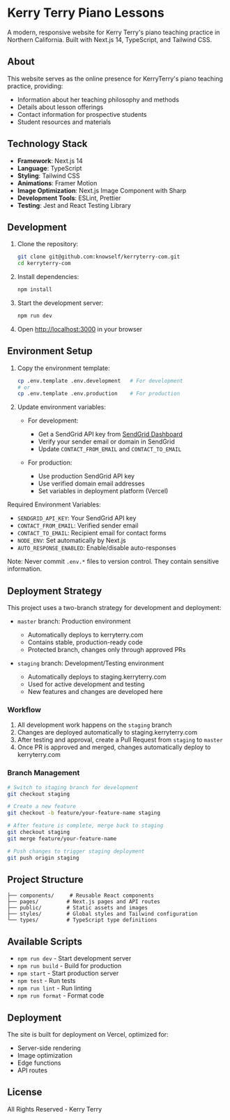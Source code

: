 # Kerry Terry Piano Lessons

A modern, responsive website for Kerry Terry's piano teaching practice in Northern California. Built with Next.js 14, TypeScript, and Tailwind CSS.

## About

This website serves as the online presence for KerryTerry's piano teaching practice, providing:
- Information about her teaching philosophy and methods
- Details about lesson offerings
- Contact information for prospective students
- Student resources and materials

## Technology Stack

- **Framework**: Next.js 14
- **Language**: TypeScript
- **Styling**: Tailwind CSS
- **Animations**: Framer Motion
- **Image Optimization**: Next.js Image Component with Sharp
- **Development Tools**: ESLint, Prettier
- **Testing**: Jest and React Testing Library

## Development

1. Clone the repository:
   ```bash
   git clone git@github.com:knowself/kerryterry-com.git
   cd kerryterry-com
   ```

2. Install dependencies:
   ```bash
   npm install
   ```

3. Start the development server:
   ```bash
   npm run dev
   ```

4. Open [http://localhost:3000](http://localhost:3000) in your browser

## Environment Setup

1. Copy the environment template:
   ```bash
   cp .env.template .env.development   # For development
   # or
   cp .env.template .env.production    # For production
   ```

2. Update environment variables:
   - For development:
     - Get a SendGrid API key from [SendGrid Dashboard](https://app.sendgrid.com)
     - Verify your sender email or domain in SendGrid
     - Update `CONTACT_FROM_EMAIL` and `CONTACT_TO_EMAIL`
   
   - For production:
     - Use production SendGrid API key
     - Use verified domain email addresses
     - Set variables in deployment platform (Vercel)

Required Environment Variables:
- `SENDGRID_API_KEY`: Your SendGrid API key
- `CONTACT_FROM_EMAIL`: Verified sender email
- `CONTACT_TO_EMAIL`: Recipient email for contact forms
- `NODE_ENV`: Set automatically by Next.js
- `AUTO_RESPONSE_ENABLED`: Enable/disable auto-responses

Note: Never commit `.env.*` files to version control. They contain sensitive information.

## Deployment Strategy

This project uses a two-branch strategy for development and deployment:

- `master` branch: Production environment
  - Automatically deploys to kerryterry.com
  - Contains stable, production-ready code
  - Protected branch, changes only through approved PRs

- `staging` branch: Development/Testing environment
  - Automatically deploys to staging.kerryterry.com
  - Used for active development and testing
  - New features and changes are developed here

### Workflow

1. All development work happens on the `staging` branch
2. Changes are deployed automatically to staging.kerryterry.com
3. After testing and approval, create a Pull Request from `staging` to `master`
4. Once PR is approved and merged, changes automatically deploy to kerryterry.com

### Branch Management

```bash
# Switch to staging branch for development
git checkout staging

# Create a new feature
git checkout -b feature/your-feature-name staging

# After feature is complete, merge back to staging
git checkout staging
git merge feature/your-feature-name

# Push changes to trigger staging deployment
git push origin staging
```

## Project Structure

```
├── components/     # Reusable React components
├── pages/         # Next.js pages and API routes
├── public/        # Static assets and images
├── styles/        # Global styles and Tailwind configuration
└── types/         # TypeScript type definitions
```

## Available Scripts

- `npm run dev` - Start development server
- `npm run build` - Build for production
- `npm start` - Start production server
- `npm test` - Run tests
- `npm run lint` - Run linting
- `npm run format` - Format code

## Deployment

The site is built for deployment on Vercel, optimized for:
- Server-side rendering
- Image optimization
- Edge functions
- API routes

## License

All Rights Reserved - Kerry Terry
